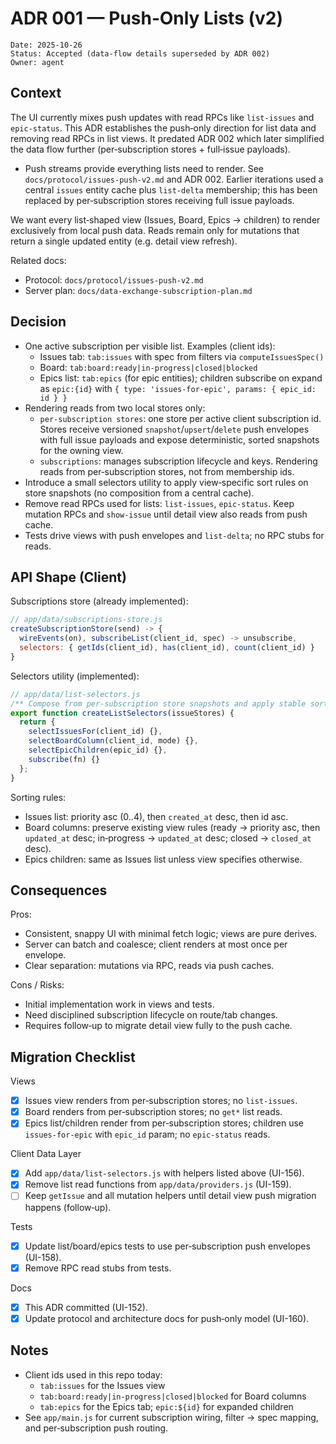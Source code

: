 # ADR 001 — Push‑Only Lists (v2)

```
Date: 2025-10-26
Status: Accepted (data‑flow details superseded by ADR 002)
Owner: agent
```

## Context

The UI currently mixes push updates with read RPCs like `list-issues` and
`epic-status`. This ADR establishes the push‑only direction for list data and
removing read RPCs in list views. It predated ADR 002 which later simplified the
data flow further (per‑subscription stores + full‑issue payloads).

- Push streams provide everything lists need to render. See
  `docs/protocol/issues-push-v2.md` and ADR 002. Earlier iterations used a
  central `issues` entity cache plus `list-delta` membership; this has been
  replaced by per‑subscription stores receiving full issue payloads.

We want every list‑shaped view (Issues, Board, Epics → children) to render
exclusively from local push data. Reads remain only for mutations that return a
single updated entity (e.g. detail view refresh).

Related docs:

- Protocol: `docs/protocol/issues-push-v2.md`
- Server plan: `docs/data-exchange-subscription-plan.md`

## Decision

- One active subscription per visible list. Examples (client ids):
  - Issues tab: `tab:issues` with spec from filters via `computeIssuesSpec()`
  - Board: `tab:board:ready|in-progress|closed|blocked`
  - Epics list: `tab:epics` (for epic entities); children subscribe on expand as
    `epic:{id}` with `{ type: 'issues-for-epic', params: { epic_id: id } }`
- Rendering reads from two local stores only:
  - `per‑subscription stores`: one store per active client subscription id.
    Stores receive versioned `snapshot`/`upsert`/`delete` push envelopes with
    full issue payloads and expose deterministic, sorted snapshots for the
    owning view.
  - `subscriptions`: manages subscription lifecycle and keys. Rendering reads
    from per‑subscription stores, not from membership ids.
- Introduce a small selectors utility to apply view‑specific sort rules on store
  snapshots (no composition from a central cache).
- Remove read RPCs used for lists: `list-issues`, `epic-status`. Keep mutation
  RPCs and `show-issue` until detail view also reads from push cache.
- Tests drive views with push envelopes and `list-delta`; no RPC stubs for
  reads.

## API Shape (Client)

Subscriptions store (already implemented):

```js
// app/data/subscriptions-store.js
createSubscriptionStore(send) -> {
  wireEvents(on), subscribeList(client_id, spec) -> unsubscribe,
  selectors: { getIds(client_id), has(client_id), count(client_id) }
}
```

Selectors utility (implemented):

```js
// app/data/list-selectors.js
/** Compose from per‑subscription store snapshots and apply stable sort. */
export function createListSelectors(issueStores) {
  return {
    selectIssuesFor(client_id) {},
    selectBoardColumn(client_id, mode) {},
    selectEpicChildren(epic_id) {},
    subscribe(fn) {}
  };
}
```

Sorting rules:

- Issues list: priority asc (0..4), then `created_at` desc, then id asc.
- Board columns: preserve existing view rules (ready → priority asc, then
  `updated_at` desc; in‑progress → `updated_at` desc; closed → `closed_at`
  desc).
- Epics children: same as Issues list unless view specifies otherwise.

## Consequences

Pros:

- Consistent, snappy UI with minimal fetch logic; views are pure derives.
- Server can batch and coalesce; client renders at most once per envelope.
- Clear separation: mutations via RPC, reads via push caches.

Cons / Risks:

- Initial implementation work in views and tests.
- Need disciplined subscription lifecycle on route/tab changes.
- Requires follow‑up to migrate detail view fully to the push cache.

## Migration Checklist

Views

- [x] Issues view renders from per‑subscription stores; no `list-issues`.
- [x] Board renders from per‑subscription stores; no `get*` list reads.
- [x] Epics list/children render from per‑subscription stores; children use
      `issues-for-epic` with `epic_id` param; no `epic-status` reads.

Client Data Layer

- [x] Add `app/data/list-selectors.js` with helpers listed above (UI-156).
- [x] Remove list read functions from `app/data/providers.js` (UI-159).
- [ ] Keep `getIssue` and all mutation helpers until detail view push migration
      happens (follow‑up).

Tests

- [x] Update list/board/epics tests to use per‑subscription push envelopes
      (UI-158).
- [x] Remove RPC read stubs from tests.

Docs

- [x] This ADR committed (UI-152).
- [x] Update protocol and architecture docs for push‑only model (UI-160).

## Notes

- Client ids used in this repo today:
  - `tab:issues` for the Issues view
  - `tab:board:ready|in-progress|closed|blocked` for Board columns
  - `tab:epics` for the Epics tab; `epic:${id}` for expanded children
- See `app/main.js` for current subscription wiring, filter → spec mapping, and
  per‑subscription push routing.

